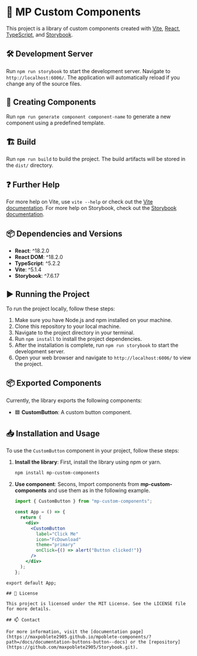 # 📁 MP Custom Components

This project is a library of custom components created with [Vite](https://vitejs.dev/), [React](https://reactjs.org/), [TypeScript](https://www.typescriptlang.org/), and [Storybook](https://storybook.js.org/).

## 🛠️ Development Server

Run `npm run storybook` to start the development server. Navigate to `http://localhost:6006/`. The application will automatically reload if you change any of the source files.

## 🔧 Creating Components

Run `npm run generate component component-name` to generate a new component using a predefined template.

## 🏗️ Build

Run `npm run build` to build the project. The build artifacts will be stored in the `dist/` directory.

## ❓ Further Help

For more help on Vite, use `vite --help` or check out the [Vite documentation](https://vitejs.dev/guide/). For more help on Storybook, check out the [Storybook documentation](https://storybook.js.org/docs/react/get-started/introduction).

## 📦 Dependencies and Versions

- **React**: ^18.2.0
- **React DOM**: ^18.2.0
- **TypeScript**: ^5.2.2
- **Vite**: ^5.1.4
- **Storybook**: ^7.6.17

## ▶️ Running the Project

To run the project locally, follow these steps:

1. Make sure you have Node.js and npm installed on your machine.
2. Clone this repository to your local machine.
3. Navigate to the project directory in your terminal.
4. Run `npm install` to install the project dependencies.
5. After the installation is complete, run `npm run storybook` to start the development server.
6. Open your web browser and navigate to `http://localhost:6006/` to view the project.

## 📦 Exported Components

Currently, the library exports the following components:

- 🟦 **CustomButton**: A custom button component.

## 📥 Installation and Usage

To use the `CustomButton` component in your project, follow these steps:

1. **Install the library**: First, install the library using npm or yarn.

   ```sh
   npm install mp-custom-components
   ```

2. **Use component**: Secons, Import components from **mp-custom-components** and use them as in the following example.

   ```jsx
   import { CustomButton } from "mp-custom-components";

   const App = () => {
     return (
       <div>
         <CustomButton
           label="Click Me"
           icon="FcDownload"
           theme="primary"
           onClick={() => alert("Button clicked!")}
         />
       </div>
     );
   };
   ```

```
export default App;

## 📝 License

This project is licensed under the MIT License. See the LICENSE file for more details.

## 📫 Contact

For more information, visit the [documentation page](https://maxpoblete2905.github.io/mpoblete-components/?path=/docs/documentation-buttons-button--docs) or the [repository](https://github.com/maxpoblete2905/Storybook.git).
```
